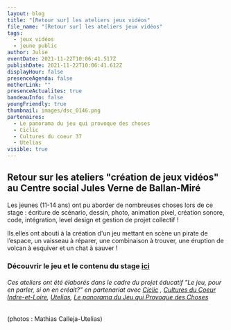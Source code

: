 ```yaml
---
layout: blog
title: "[Retour sur] les ateliers jeux vidéos"
file_name: "[Retour sur] les ateliers jeux vidéos"
tags:
  - jeux vidéos
  - jeune public
author: Julie
eventDate: 2021-11-22T10:06:41.517Z
publishDate: 2021-11-22T10:06:41.612Z
displayHour: false
presenceAgenda: false
motherLink: ""
presenceActualites: true
bandeauInfo: false
youngFriendly: true
thumbnail: images/dsc_0146.png
partenaires:
  - Le panorama du jeu qui provoque des choses
  - Ciclic
  - Cultures du coeur 37
  - Utelias
visible: true
---
```

## Retour sur les ateliers "création de jeux vidéos" au Centre social Jules Verne de Ballan-Miré 

Les jeunes (11-14 ans) ont pu aborder de nombreuses choses lors de ce stage : écriture de scénario, dessin, photo, animation pixel, création sonore, code, intégration, level design et gestion de projet collectif !

Ils.elles ont abouti à la création d'un jeu mettant en scène un pirate de l’espace, un vaisseau à réparer, une combinaison à trouver, une éruption de volcan à esquiver et un chat à sauver !

### Découvrir le jeu et le contenu du stage [ici](https://jymvernedeballan.itch.io/)

###### Ces ateliers ont été élaborés dans le cadre du projet éducatif "Le jeu, pour en parler, si on en créait?" en partenariat avec [Ciclic](https://ciclic.fr/) , [Cultures du Coeur Indre-et-Loire](https://www.culturesducoeur.org/CULTURES_DU_COEUR_37), [Utelias](https://utelias.fr/), [Le panorama du Jeu qui Provoque des Choses](http://lejeuquiprovoquedeschoses.com/a-propos/)

(photos : Mathias Calleja-Utelias)